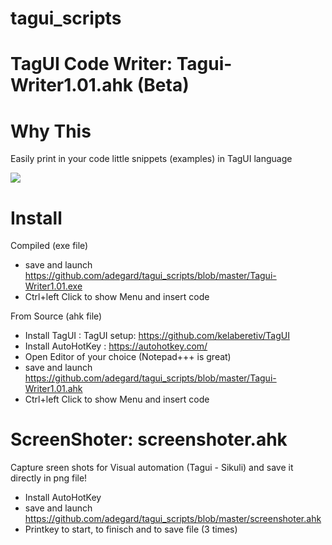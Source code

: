 # tagui_scripts

<h1>TagUI Code Writer:  Tagui-Writer1.01.ahk (Beta)</h1>

# Why This 
Easily print in your code little snippets (examples) in TagUI language

<img src="https://raw.githubusercontent.com/adegard/tagui_scripts/master/20180510123237.png"  align="center">


# Install

Compiled (exe file)
- save and launch https://github.com/adegard/tagui_scripts/blob/master/Tagui-Writer1.01.exe
- Ctrl+left Click to show Menu and insert code

From Source (ahk file)
- Install TagUI : TagUI setup: https://github.com/kelaberetiv/TagUI 
- Install AutoHotKey : https://autohotkey.com/
- Open Editor of your choice (Notepad+++ is great)
- save and launch https://github.com/adegard/tagui_scripts/blob/master/Tagui-Writer1.01.ahk
- Ctrl+left Click to show Menu and insert code



<h1>ScreenShoter:  screenshoter.ahk </h1>
Capture sreen shots for Visual automation (Tagui - Sikuli)  and save it directly in png file!

- Install AutoHotKey
- save and launch https://github.com/adegard/tagui_scripts/blob/master/screenshoter.ahk
- Printkey to start, to finisch and to save file (3 times)
